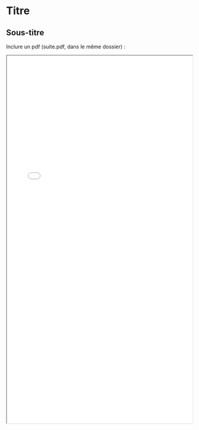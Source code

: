 # Titre

## Sous-titre

Inclure un pdf (suite.pdf, dans le même dossier) :

<iframe src={require('./suite.pdf').default} width="100%" height="1000"></iframe>
